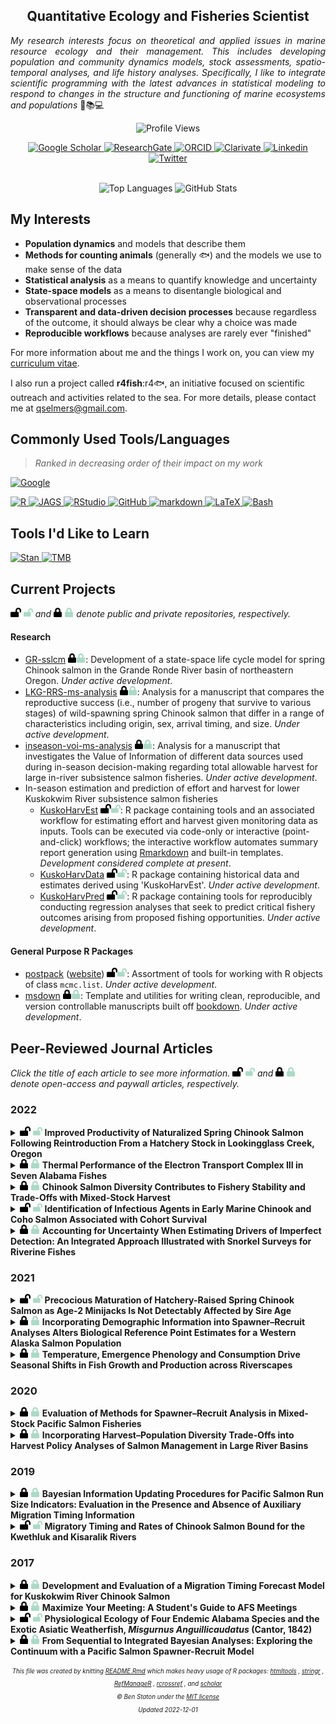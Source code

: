 <h2 align="center">Quantitative Ecology and Fisheries Scientist</h2>
<p align="justify">
  <em>My research interests focus on theoretical and applied issues in marine resource ecology and their management. This includes developing  population and community dynamics models, stock assessments, spatio-temporal analyses, and life history analyses. Specifically, I like to integrate scientific programming with the latest advances in statistical modeling to respond to changes in the structure and functioning of marine ecosystems and populations </em> 🌊📚💻
</p>

<p align="center">
  <img src="https://komarev.com/ghpvc/?username=qselmer&style=flat-square" alt="Profile Views"/>
</p>

<p align="center">
  <a href="https://scholar.google.com/citations?user=wz83egoAAAAJ&hl=en">
    <img src="http://img.shields.io/badge/-Google Scholar-2088FF?style=flat&logo=google-scholar&logoColor=ffffff" alt="Google Scholar"/>
  </a>
  <a href="https://www.researchgate.net/profile/Elmer_Quispe">
    <img src="http://img.shields.io/badge/-ResearchGate-2088FF?style=flat&logo=researchgate&logoColor=ffffff" alt="ResearchGate"/>
  </a>
  <a href="https://orcid.org/0000-0001-9229-6379">
    <img src="http://img.shields.io/badge/-ORCID-2088FF?style=flat&logo=ORCID&logoColor=ffffff" alt="ORCID"/>
  </a>
  <a href="https://www.webofscience.com/wos/author/record/AEA-6138-2022">
    <img src="http://img.shields.io/badge/-Clarivate-2088FF?style=flat&logo=Clarivate&logoColor=ffffff" alt="Clarivate"/>
  </a>
    <a href="https://www.linkedin.com/in/elmer-quispe-salazar-104b6b1a4/">
    <img src="http://img.shields.io/badge/-Linkedin-2088FF?style=flat&logo=Linkedin&logoColor=ffffff" alt="Linkedin"/>
  </a>
  <a href="https://x.com/elmerseascient">
    <img src="http://img.shields.io/badge/-Twitter-2088FF?style=flat&logo=Twitter&logoColor=ffffff" alt="Twitter"/>
  </a>
</p>

<br>

<div align="center">
  <img src="https://github-readme-stats.vercel.app/api/top-langs/?username=qselmer&theme=transparent)&langs_count=5" alt="Top Languages"/>
  <img src="https://github-readme-stats.vercel.app/api?username=qselmer&theme=transparent)&line_height=40&rank_icon=github" alt="GitHub Stats"/>
</div>

## My Interests

-   **Population dynamics** and models that describe them
-   **Methods for counting animals** (generally :fish:) and the models
    we use to make sense of the data
-   **Statistical analysis** as a means to quantify knowledge and
    uncertainty
-   **State-space models** as a means to disentangle biological and
    observational processes
-   **Transparent and data-driven decision processes** because
    regardless of the outcome, it should always be clear why a choice
    was made
-   **Reproducible workflows** because analyses are rarely ever
    "finished"

For more information about me and the things I work on, you can view my
[curriculum vitae](https://github.com/bstaton1/bstaton1/blob/master/assets/CV.pdf).

I also run a project called **r4fish**:r4🐟, an initiative focused on scientific outreach and activities related to the sea. For more details, please contact me at <qselmers@gmail.com>.

## Commonly Used Tools/Languages

> *Ranked in decreasing order of their impact on my 
> work*

<p>
<a href="https://www.google.com">
<img src="http://img.shields.io/badge/-Google-2088FF?style=flat&amp;logo=Google&amp;logoColor=ffffff" alt="Google"/>
</a>
</p>
<p>
<a href="https://www.r-project.org/">
<img src="http://img.shields.io/badge/-R-2088FF?style=flat&amp;logo=R&amp;logoColor=ffffff" alt="R"/>
</a>
<a href="http://mcmc-jags.sourceforge.net/">
<img src="http://img.shields.io/badge/-JAGS-2088FF?style=flat" alt="JAGS"/>
</a>
<a href="https://rstudio.com/">
<img src="http://img.shields.io/badge/-RStudio-2088FF?style=flat&amp;logo=RStudio&amp;logoColor=ffffff" alt="RStudio"/>
</a>
<a href="https://github.com/bstaton1">
<img src="http://img.shields.io/badge/-GitHub-2088FF?style=flat&amp;logo=github&amp;logoColor=ffffff" alt="GitHub"/>
</a>
<a href="https://www.markdownguide.org/">
<img src="http://img.shields.io/badge/-markdown-2088FF?style=flat&amp;logo=markdown&amp;logoColor=ffffff" alt="markdown"/>
</a>
<a href="https://www.latex-project.org/">
<img src="http://img.shields.io/badge/-LaTeX-2088FF?style=flat&amp;logo=latex&amp;logoColor=ffffff" alt="LaTeX"/>
</a>
<a href="https://www.gnu.org/software/bash/">
<img src="http://img.shields.io/badge/-Bash-2088FF?style=flat&amp;logo=gnu-bash&amp;logoColor=ffffff" alt="Bash"/>
</a>
</p>

## Tools I'd Like to Learn

<p>
<a href="https://mc-stan.org/">
<img src="http://img.shields.io/badge/-Stan-2088FF?style=flat" alt="Stan"/>
</a>
<a href="https://github.com/kaskr/adcomp/wiki">
<img src="http://img.shields.io/badge/-TMB-2088FF?style=flat" alt="TMB"/>
</a>
</p>

## Current Projects

<p>
<img src="https://raw.githubusercontent.com/bstaton1/bstaton1/master/assets/lock-open.svg#gh-light-mode-only" height="15"/>
<img src="https://raw.githubusercontent.com/bstaton1/bstaton1/master/assets/lock-open-dark.svg#gh-dark-mode-only" height="15"/>
<em>and</em>
<img src="https://raw.githubusercontent.com/bstaton1/bstaton1/master/assets/lock.svg#gh-light-mode-only" height="15"/>
<img src="https://raw.githubusercontent.com/bstaton1/bstaton1/master/assets/lock-dark.svg#gh-dark-mode-only" height="15"/>
<em>denote public and private repositories, respectively.</em>
</p>

#### Research

-   [GR-sslcm](https://github.com/bstaton1/GR-sslcm)
    <img src=https://raw.githubusercontent.com/bstaton1/bstaton1/master/assets/lock.svg#gh-light-mode-only height=15/><img src=https://raw.githubusercontent.com/bstaton1/bstaton1/master/assets/lock-dark.svg#gh-dark-mode-only height=15/>:
    Development of a state-space life cycle model for spring Chinook
    salmon in the Grande Ronde River basin of northeastern Oregon.
    *Under active development*.
-   [LKG-RRS-ms-analysis]()
    <img src=https://raw.githubusercontent.com/bstaton1/bstaton1/master/assets/lock.svg#gh-light-mode-only height=15/><img src=https://raw.githubusercontent.com/bstaton1/bstaton1/master/assets/lock-dark.svg#gh-dark-mode-only height=15/>:
    Analysis for a manuscript that compares the reproductive success
    (i.e., number of progeny that survive to various stages) of
    wild-spawning spring Chinook salmon that differ in a range of
    characteristics including origin, sex, arrival timing, and size.
    *Under active development*.
-   [inseason-voi-ms-analysis](https://github.com/bstaton1/inseason-voi-ms-analysis)
    <img src=https://raw.githubusercontent.com/bstaton1/bstaton1/master/assets/lock.svg#gh-light-mode-only height=15/><img src=https://raw.githubusercontent.com/bstaton1/bstaton1/master/assets/lock-dark.svg#gh-dark-mode-only height=15/>:
    Analysis for a manuscript that investigates the Value of Information
    of different data sources used during in-season decision-making
    regarding total allowable harvest for large in-river subsistence
    salmon fisheries. *Under active development*.
-   In-season estimation and prediction of effort and harvest for lower
    Kuskokwim River subsistence salmon fisheries
    -   [KuskoHarvEst](https://github.com/bstaton1/KuskoHarvEst)
        <img src=https://raw.githubusercontent.com/bstaton1/bstaton1/master/assets/lock-open.svg#gh-light-mode-only height=15/><img src=https://raw.githubusercontent.com/bstaton1/bstaton1/master/assets/lock-open-dark.svg#gh-dark-mode-only height=15/>:
        R package containing tools and an associated workflow for
        estimating effort and harvest given monitoring data as inputs.
        Tools can be executed via code-only or interactive
        (point-and-click) workflows; the interactive workflow automates
        summary report generation using
        [Rmarkdown](https://rmarkdown.rstudio.com/) and built-in
        templates. *Development considered complete at present*.
    -   [KuskoHarvData](https://github.com/bstaton1/KuskoHarvData)
        <img src=https://raw.githubusercontent.com/bstaton1/bstaton1/master/assets/lock-open.svg#gh-light-mode-only height=15/><img src=https://raw.githubusercontent.com/bstaton1/bstaton1/master/assets/lock-open-dark.svg#gh-dark-mode-only height=15/>:
        R package containing historical data and estimates derived using
        'KuskoHarvEst'. *Under active development*.
    -   [KuskoHarvPred](https://github.com/bstaton1/KuskoHarvPred)
        <img src=https://raw.githubusercontent.com/bstaton1/bstaton1/master/assets/lock-open.svg#gh-light-mode-only height=15/><img src=https://raw.githubusercontent.com/bstaton1/bstaton1/master/assets/lock-open-dark.svg#gh-dark-mode-only height=15/>:
        R package containing tools for reproducibly conducting
        regression analyses that seek to predict critical fishery
        outcomes arising from proposed fishing opportunities. *Under
        active development*.

#### General Purpose R Packages

-   [postpack](https://github.com/bstaton1/postpack)
    ([website](https://bstaton1.github.io/postpack/))
    <img src=https://raw.githubusercontent.com/bstaton1/bstaton1/master/assets/lock-open.svg#gh-light-mode-only height=15/><img src=https://raw.githubusercontent.com/bstaton1/bstaton1/master/assets/lock-open-dark.svg#gh-dark-mode-only height=15/>:
    Assortment of tools for working with R objects of class `mcmc.list`.
    *Under active development*.
-   [msdown](https://github.com/bstaton1/msdown)
    <img src=https://raw.githubusercontent.com/bstaton1/bstaton1/master/assets/lock.svg#gh-light-mode-only height=15/><img src=https://raw.githubusercontent.com/bstaton1/bstaton1/master/assets/lock-dark.svg#gh-dark-mode-only height=15/>:
    Template and utilities for writing clean, reproducible, and version
    controllable manuscripts built off
    [bookdown](https://pkgs.rstudio.com/bookdown). *Under active
    development*.

## Peer-Reviewed Journal Articles

<p>
<em>Click the title of each article to see more information.</em>
<img src="https://raw.githubusercontent.com/bstaton1/bstaton1/master/assets/lock-open.svg#gh-light-mode-only" height="15"/>
<img src="https://raw.githubusercontent.com/bstaton1/bstaton1/master/assets/lock-open-dark.svg#gh-dark-mode-only" height="15"/>
<em>and</em>
<img src="https://raw.githubusercontent.com/bstaton1/bstaton1/master/assets/lock.svg#gh-light-mode-only" height="15"/>
<img src="https://raw.githubusercontent.com/bstaton1/bstaton1/master/assets/lock-dark.svg#gh-dark-mode-only" height="15"/>
<em>denote open-access and paywall articles, respectively.</em>
</p>

### 2022

<details>
<summary>
<img src="https://raw.githubusercontent.com/bstaton1/bstaton1/master/assets/lock-open.svg#gh-light-mode-only" height="15"/>
<img src="https://raw.githubusercontent.com/bstaton1/bstaton1/master/assets/lock-open-dark.svg#gh-dark-mode-only" height="15"/>
<strong>Improved Productivity of Naturalized Spring Chinook Salmon Following Reintroduction From a Hatchery Stock in Lookingglass Creek, Oregon</strong>
</summary>
<p></p>
<ul>
<img src="https://raw.githubusercontent.com/bstaton1/bstaton1/master/assets/book.svg#gh-light-mode-only" height="15"/>
<img src="https://raw.githubusercontent.com/bstaton1/bstaton1/master/assets/book-dark.svg#gh-dark-mode-only" height="15"/>
<strong>
<em>JOURNAL</em>
</strong>
<ul>
<p>
<em>Canadian Journal of Fisheries and Aquatic Sciences,</em>
In Press
<br/>
<a href="https://doi.org/10.1139/cjfas-2022-0114">
<img src="https://zenodo.org/badge/DOI/10.1139/cjfas-2022-0114.svg" alt="DOI"/>
</a>
</p>
</ul>
<img src="https://raw.githubusercontent.com/bstaton1/bstaton1/master/assets/users.svg#gh-light-mode-only" height="15"/>
<img src="https://raw.githubusercontent.com/bstaton1/bstaton1/master/assets/users-dark.svg#gh-dark-mode-only" height="15"/>
<strong>
<em>AUTHORS</em>
</strong>
<ul>
<p>Nuetzel, H. M, P. F. Galbreath, <strong>B. A. Staton</strong>, C. A. Crump, L. M. Naylor, and G. E. Shippentower</p>
</ul>
<img src="https://raw.githubusercontent.com/bstaton1/bstaton1/master/assets/book-reader.svg#gh-light-mode-only" height="15"/>
<img src="https://raw.githubusercontent.com/bstaton1/bstaton1/master/assets/book-reader-dark.svg#gh-dark-mode-only" height="15"/>
<strong>
<em>ABSTRACT</em>
</strong>
<ul>
<p align="justify">Supplementation of depressed salmonid populations with hatchery production has been questioned due to domestication effects, which may reduce reproductive fitness. However, for extirpated populations, reintroduction typically requires use of hatchery stocks. We evaluated this strategy by monitoring the naturalization of spring Chinook salmon reintroduced to Lookingglass Creek, OR (Grande Ronde Basin) from a captive brood, hatchery stock. We compared the reproductive success (RS) of naturally spawning natural-origin (NOR) relative to hatchery-origin (HOR) adults across nine brood years. Individual RS (the number of progeny produced) was estimated by pedigree reconstruction analyses, and then analyzed by generalized linear models to estimate the effect of parental origin, while controlling for potentially confounding covariates. When evaluating RS by juvenile progeny, NOR spawners were more likely to be reproductively successful, and when successful, produced more progeny on average than successful HOR counterparts. We found a similar advantage when evaluating RS by adult progeny, although the origin effect was not as important among successful spawners. Results suggest fish reintroduced from a hatchery stock possess the adaptive capacity to positively contribute to natural productivity and recovery goals.</p>
</ul>
<img src="https://raw.githubusercontent.com/bstaton1/bstaton1/master/assets/code.svg#gh-light-mode-only" height="15"/>
<img src="https://raw.githubusercontent.com/bstaton1/bstaton1/master/assets/code-dark.svg#gh-dark-mode-only" height="15"/>
<strong>
<em>CODE/DATA</em>
</strong>
<ul>
<strong>Repository:</strong>
<a href="https://github.com/bstaton1/LKG-RRS">bstaton1/LKG-RRS</a>
<br/>
<strong>Archive:</strong>
<a href="https://doi.org/10.5281/zenodo.6621724">
<img src="https://zenodo.org/badge/DOI/10.5281/zenodo.6621724.svg" alt="DOI"/>
</a>
</ul>
<p></p>
<img src="https://raw.githubusercontent.com/bstaton1/bstaton1/master/assets/comment.svg#gh-light-mode-only" height="15"/>
<img src="https://raw.githubusercontent.com/bstaton1/bstaton1/master/assets/comment-dark.svg#gh-dark-mode-only" height="15"/>
<strong>
<em>CITATIONS</em>
</strong>
<ul>
<strong>Crossref: </strong>
0
<br/>
<strong>Google Scholar: </strong>
0
</ul>
</ul>
<hr/>
</details>
<details>
<summary>
<img src="https://raw.githubusercontent.com/bstaton1/bstaton1/master/assets/lock.svg#gh-light-mode-only" height="15"/>
<img src="https://raw.githubusercontent.com/bstaton1/bstaton1/master/assets/lock-dark.svg#gh-dark-mode-only" height="15"/>
<strong>Thermal Performance of the Electron Transport Complex III in Seven Alabama Fishes</strong>
</summary>
<p></p>
<ul>
<img src="https://raw.githubusercontent.com/bstaton1/bstaton1/master/assets/book.svg#gh-light-mode-only" height="15"/>
<img src="https://raw.githubusercontent.com/bstaton1/bstaton1/master/assets/book-dark.svg#gh-dark-mode-only" height="15"/>
<strong>
<em>JOURNAL</em>
</strong>
<ul>
<p>
<em>Journal of Experimental Zoology Part A: Ecological and Integrative Physiology,</em>
In Press
<br/>
<a href="https://doi.org/10.1002/jez.2667">
<img src="https://zenodo.org/badge/DOI/10.1002/jez.2667.svg" alt="DOI"/>
</a>
</p>
</ul>
<img src="https://raw.githubusercontent.com/bstaton1/bstaton1/master/assets/users.svg#gh-light-mode-only" height="15"/>
<img src="https://raw.githubusercontent.com/bstaton1/bstaton1/master/assets/users-dark.svg#gh-dark-mode-only" height="15"/>
<strong>
<em>AUTHORS</em>
</strong>
<ul>
<p>Horne, L. M, D. R. DeVries, R. Wright, E. Irwin, <strong>B. A. Staton</strong>, H. A. Abdelrahman, and J. A. Stoeckel</p>
</ul>
<img src="https://raw.githubusercontent.com/bstaton1/bstaton1/master/assets/book-reader.svg#gh-light-mode-only" height="15"/>
<img src="https://raw.githubusercontent.com/bstaton1/bstaton1/master/assets/book-reader-dark.svg#gh-dark-mode-only" height="15"/>
<strong>
<em>ABSTRACT</em>
</strong>
<ul>
<p align="justify">Management of fish populations for conservation in thermally variable systems requires an understanding of the fish's underlying physiology and responses to thermal stress. Physiological research at the organismal level provides information on the overall effects of stressors such as extreme temperature fluctuations. While experiments with whole organisms provide information as to the overall effects of temperature fluctuations, biochemical assays of thermal stress provide direct results of exposure that are both sensitive and specific. Electron transport system (ETS; Complex III) assays quantify a rate-limiting step of respiratory enzymes. Parameters that can be estimated via this approach include optimal thermal temperature (<em>T</em><sub>opt</sub>) and optimal breadth of thermal performance (<em>T</em><sub>breadth</sub>), which can both be related to organismal-level temperature thresholds. We exposed enzymes of seven fish species (native fish chosen to represent a typical community in Alabama streams) to temperatures in the range of 11-44&#176;C. The resultant enzymatic termal performance curves showed that <em>T</em><sub>opt</sub>, the lower temperature for enyzme optimal thermal performance (<em>T</em><sub>low</sub>), the upper temperature for enzyme optimal thermal performance (<em>T</em><sub>up</sub>), and <em>T</em><sub>breadth</sub> differed among species. Relationships between enzymatic activity and temperature for all fish followed a pattern of steadily increasing enzyme activity to <em>T</em><sub>opt</sub> before gradually decreasing with increasing temperature. A comparison of our enzyme optimum and upper-temperature limit results versus published critical thermal maxima values supports that ETS Complex III assays may be useful for assessing organismal-level thermal tolerance.</p>
</ul>
<img src="https://raw.githubusercontent.com/bstaton1/bstaton1/master/assets/code.svg#gh-light-mode-only" height="15"/>
<img src="https://raw.githubusercontent.com/bstaton1/bstaton1/master/assets/code-dark.svg#gh-dark-mode-only" height="15"/>
<strong>
<em>CODE/DATA</em>
</strong>
<ul>
<strong>Repository:</strong>
<a href="https://github.com/bstaton1/ETS-vs-temp-ms-analysis">bstaton1/ETS-vs-temp-ms-analysis</a>
<br/>
<strong>Archive:</strong>
<a href="https://doi.org/10.5281/zenodo.7187078">
<img src="https://zenodo.org/badge/DOI/10.5281/zenodo.7187078.svg" alt="DOI"/>
</a>
</ul>
<p></p>
<img src="https://raw.githubusercontent.com/bstaton1/bstaton1/master/assets/comment.svg#gh-light-mode-only" height="15"/>
<img src="https://raw.githubusercontent.com/bstaton1/bstaton1/master/assets/comment-dark.svg#gh-dark-mode-only" height="15"/>
<strong>
<em>CITATIONS</em>
</strong>
<ul>
<strong>Crossref: </strong>
0
<br/>
<strong>Google Scholar: </strong>
NA
</ul>
</ul>
<hr/>
</details>
<details>
<summary>
<img src="https://raw.githubusercontent.com/bstaton1/bstaton1/master/assets/lock.svg#gh-light-mode-only" height="15"/>
<img src="https://raw.githubusercontent.com/bstaton1/bstaton1/master/assets/lock-dark.svg#gh-dark-mode-only" height="15"/>
<strong>Chinook Salmon Diversity Contributes to Fishery Stability and Trade-Offs with Mixed-Stock Harvest</strong>
</summary>
<p></p>
<ul>
<img src="https://raw.githubusercontent.com/bstaton1/bstaton1/master/assets/book.svg#gh-light-mode-only" height="15"/>
<img src="https://raw.githubusercontent.com/bstaton1/bstaton1/master/assets/book-dark.svg#gh-dark-mode-only" height="15"/>
<strong>
<em>JOURNAL</em>
</strong>
<ul>
<p>
<em>Ecological Applications,</em>
32(8): e2709
<br/>
<a href="https://doi.org/10.1002/eap.2709">
<img src="https://zenodo.org/badge/DOI/10.1002/eap.2709.svg" alt="DOI"/>
</a>
</p>
</ul>
<img src="https://raw.githubusercontent.com/bstaton1/bstaton1/master/assets/users.svg#gh-light-mode-only" height="15"/>
<img src="https://raw.githubusercontent.com/bstaton1/bstaton1/master/assets/users-dark.svg#gh-dark-mode-only" height="15"/>
<strong>
<em>AUTHORS</em>
</strong>
<ul>
<p>Connors, B. M, M. R. Siegle, J. Harding, S. Rossi, <strong>B. A. Staton</strong>, M. L. Jones, M. J. Bradford, R. Brown, B. Bechtol, B. Doherty, S. Cox, and B. J. G. Sutherland</p>
</ul>
<img src="https://raw.githubusercontent.com/bstaton1/bstaton1/master/assets/book-reader.svg#gh-light-mode-only" height="15"/>
<img src="https://raw.githubusercontent.com/bstaton1/bstaton1/master/assets/book-reader-dark.svg#gh-dark-mode-only" height="15"/>
<strong>
<em>ABSTRACT</em>
</strong>
<ul>
<p align="justify">Variation among populations in life history and intrinsic population characteristics (i.e., population diversity) helps maintain resilience to environmental change and dampen interannual variability in ecosystem services. As a result, ecological variation, and the processes that generate it, is considered central to strategies for managing risks to ecosystems in an increasingly variable and uncertain world. However, characterizing population diversity is difficult, particularly in large and remote regions, which often prevents its formal consideration in management advice. We combined genetic stock identification of archived scale and tissue samples with state-space run-reconstruction models to estimate migration timing and annual return abundance for eight geographically and genetically distinct Chinook salmon populations within the Canadian portion of the Yukon River. We found that among-population variation in migration timing and return abundances resulted in aggregate return migrations that were 2.1 times longer and 1.4 times more stable than if they had composed a single homogeneous population. We then fit state-space spawnerrecruitment models to the annual return abundances to characterize among-population diversity in intrinsic productivity and population size and their consequences for the fisheries they support. Productivity and carrying capacity varied among populations by approximately 2.4-fold (2.9 to 6.9 recruits per spawner) and three-fold (8800 to 27,000 spawners), respectively. This diversity implies an equilibrium trade-off between harvesting of the population aggregate and the conservation of individual populations whereby the harvest rate predicted to maximize aggregate harvests comes at the cost of overfishing 40% of the populations but with a relatively low risk of extirpating the weakest ones. Our findings illustrate how population diversity in one of the largest salmon-producing river basins in the world contributes to fishery stability and food security in a region where salmon have high cultural and subsistence value. More generally, our work demonstrates the utility of molecular analyses of archived biological material for characterizing diversity in biological systems and its benefits and consequences for trade-offs in decision-making.</p>
</ul>
<img src="https://raw.githubusercontent.com/bstaton1/bstaton1/master/assets/code.svg#gh-light-mode-only" height="15"/>
<img src="https://raw.githubusercontent.com/bstaton1/bstaton1/master/assets/code-dark.svg#gh-dark-mode-only" height="15"/>
<strong>
<em>CODE/DATA</em>
</strong>
<ul>
<strong>Repository:</strong>
<a href="https://github.com/brendanmichaelconnors/yukon-chinook-diversity">brendanmichaelconnors/yukon-chinook-diversity</a>
<br/>
<strong>Archive:</strong>
<a href="https://doi.org/10.5281/zenodo.6625526">
<img src="https://zenodo.org/badge/DOI/10.5281/zenodo.6625526.svg" alt="DOI"/>
</a>
</ul>
<p></p>
<img src="https://raw.githubusercontent.com/bstaton1/bstaton1/master/assets/comment.svg#gh-light-mode-only" height="15"/>
<img src="https://raw.githubusercontent.com/bstaton1/bstaton1/master/assets/comment-dark.svg#gh-dark-mode-only" height="15"/>
<strong>
<em>CITATIONS</em>
</strong>
<ul>
<strong>Crossref: </strong>
0
<br/>
<strong>Google Scholar: </strong>
NA
</ul>
</ul>
<hr/>
</details>
<details>
<summary>
<img src="https://raw.githubusercontent.com/bstaton1/bstaton1/master/assets/lock-open.svg#gh-light-mode-only" height="15"/>
<img src="https://raw.githubusercontent.com/bstaton1/bstaton1/master/assets/lock-open-dark.svg#gh-dark-mode-only" height="15"/>
<strong>Identification of Infectious Agents in Early Marine Chinook and Coho Salmon Associated with Cohort Survival</strong>
</summary>
<p></p>
<ul>
<img src="https://raw.githubusercontent.com/bstaton1/bstaton1/master/assets/book.svg#gh-light-mode-only" height="15"/>
<img src="https://raw.githubusercontent.com/bstaton1/bstaton1/master/assets/book-dark.svg#gh-dark-mode-only" height="15"/>
<strong>
<em>JOURNAL</em>
</strong>
<ul>
<p>
<em>FACETS,</em>
7: 742-773
<br/>
<a href="https://doi.org/10.1139/facets-2021-0102">
<img src="https://zenodo.org/badge/DOI/10.1139/facets-2021-0102.svg" alt="DOI"/>
</a>
</p>
</ul>
<img src="https://raw.githubusercontent.com/bstaton1/bstaton1/master/assets/users.svg#gh-light-mode-only" height="15"/>
<img src="https://raw.githubusercontent.com/bstaton1/bstaton1/master/assets/users-dark.svg#gh-dark-mode-only" height="15"/>
<strong>
<em>AUTHORS</em>
</strong>
<ul>
<p>Bass, A. L, A. W. Bateman, B. M. Connors, <strong>B. A. Staton</strong>, E. B. Rondeau, G. J. Mordecai, A. K. Teffer, K. H. Kaukinen, S. Li, A. M. Tabata, D. A. Patterson, S. G. Hinch, and K. M. Miller</p>
</ul>
<img src="https://raw.githubusercontent.com/bstaton1/bstaton1/master/assets/book-reader.svg#gh-light-mode-only" height="15"/>
<img src="https://raw.githubusercontent.com/bstaton1/bstaton1/master/assets/book-reader-dark.svg#gh-dark-mode-only" height="15"/>
<strong>
<em>ABSTRACT</em>
</strong>
<ul>
<p align="justify">Recent decades have seen an increased appreciation for the role infectious diseases can play in mass mortality events across a diversity of marine taxa. At the same time many Pacific salmon populations have declined in abundance as a result of reduced marine survival. However, few studies have explicitly considered the potential role pathogens could play in these declines. Using a multi-year dataset spanning 59 pathogen taxa in Chinook and Coho salmon sampled along the British Columbia coast, we carried out an exploratory analysis to quantify evidence for associations between pathogen prevalence and cohort survival and between pathogen load and body condition. While a variety of pathogens had moderate to strong negative correlations with body condition or survival for one host species in one season, we found that <em>Tenacibaculum maritimum</em> and <em>Piscine orthoreovirus</em> had consistently negative associations with body condition in both host species and seasons and were negatively associated with survival for Chinook salmon collected in the fall and winter. Our analyses, which offer the most comprehensive examination of associations between pathogen prevalence and Pacific salmon survival to date, suggest that pathogens in Pacific salmon warrant further attention, especially those whose distribution and abundance may be influenced by anthropogenic stressors.</p>
</ul>
<img src="https://raw.githubusercontent.com/bstaton1/bstaton1/master/assets/code.svg#gh-light-mode-only" height="15"/>
<img src="https://raw.githubusercontent.com/bstaton1/bstaton1/master/assets/code-dark.svg#gh-dark-mode-only" height="15"/>
<strong>
<em>CODE/DATA</em>
</strong>
<ul>
<strong>Repository:</strong>
Not Available
<br/>
<strong>Archive:</strong>
Not Available
</ul>
<p></p>
<img src="https://raw.githubusercontent.com/bstaton1/bstaton1/master/assets/comment.svg#gh-light-mode-only" height="15"/>
<img src="https://raw.githubusercontent.com/bstaton1/bstaton1/master/assets/comment-dark.svg#gh-dark-mode-only" height="15"/>
<strong>
<em>CITATIONS</em>
</strong>
<ul>
<strong>Crossref: </strong>
1
<br/>
<strong>Google Scholar: </strong>
1
</ul>
</ul>
<hr/>
</details>
<details>
<summary>
<img src="https://raw.githubusercontent.com/bstaton1/bstaton1/master/assets/lock.svg#gh-light-mode-only" height="15"/>
<img src="https://raw.githubusercontent.com/bstaton1/bstaton1/master/assets/lock-dark.svg#gh-dark-mode-only" height="15"/>
<strong>Accounting for Uncertainty When Estimating Drivers of Imperfect Detection: An Integrated Approach Illustrated with Snorkel Surveys for Riverine Fishes</strong>
</summary>
<p></p>
<ul>
<img src="https://raw.githubusercontent.com/bstaton1/bstaton1/master/assets/book.svg#gh-light-mode-only" height="15"/>
<img src="https://raw.githubusercontent.com/bstaton1/bstaton1/master/assets/book-dark.svg#gh-dark-mode-only" height="15"/>
<strong>
<em>JOURNAL</em>
</strong>
<ul>
<p>
<em>Fisheries Research,</em>
249: 106209
<br/>
<a href="https://doi.org/10.1016/j.fishres.2021.106209">
<img src="https://zenodo.org/badge/DOI/10.1016/j.fishres.2021.106209.svg" alt="DOI"/>
</a>
</p>
</ul>
<img src="https://raw.githubusercontent.com/bstaton1/bstaton1/master/assets/users.svg#gh-light-mode-only" height="15"/>
<img src="https://raw.githubusercontent.com/bstaton1/bstaton1/master/assets/users-dark.svg#gh-dark-mode-only" height="15"/>
<strong>
<em>AUTHORS</em>
</strong>
<ul>
<p><strong>Staton, B. A,</strong> C. Justice, S. White, E. R. Sedell, L. A. Burns, and M. J. Kaylor</p>
</ul>
<img src="https://raw.githubusercontent.com/bstaton1/bstaton1/master/assets/book-reader.svg#gh-light-mode-only" height="15"/>
<img src="https://raw.githubusercontent.com/bstaton1/bstaton1/master/assets/book-reader-dark.svg#gh-dark-mode-only" height="15"/>
<strong>
<em>ABSTRACT</em>
</strong>
<ul>
<p align="justify">Imperfect detection is a common issue affecting the accuracy of surveys that quantify animal abundance and distribution. To quantify detectability, counts are often calibrated to independent measures of abundance (e.g., via mark-recapture) but stochastic sampling variability in both data types is not typically accounted for. This practice may cause detectability to be quantified inaccurately and lead to overly confident predictions for out-of-sample applications. Our objective was to develop, apply, and simulation-test an integrated approach for quantifying detectability that better-accommodates uncertainty in the data. The method assumes mark-recapture and count surveys sample the same local abundance with error, allowing the construction of a joint likelihood function for both data sets. The model estimates coefficients that link detection probability to local covariates through a logit-linear model, which enables correcting counts for imperfect detection in locations where mark-recapture data are unavailable. We illustrate the application of the model with an empirical data set of over 100 paired snorkel count and mark-recapture electrofishing surveys for riverine salmonids in northeastern Oregon. Covariates that best explained heterogeneity in detectability included species, visibility, and channel unit type and depth, though substantial variability was attributed to site-level random effects. Estimated detection probability ranged from 0.02 to 0.92 among surveys and was higher for Chinook Salmon (<em>Oncorhynchus tshawytscha</em>) juveniles (mean: 0.38) than for steelhead/Rainbow Trout (<em>O. mykiss</em>; mean: 0.24). Simulation analyses revealed that our integrated model performed better (relative to a method that treated mark-recapture abundance estimates as known without error) with respect to (i) selection of covariates, (ii) credible interval coverage, (iii) accuracy of estimated random variability terms, and (iv) reduced sensitivity to violated mark-recapture assumptions surrounding behavioral effects. This model represents an improvement over simpler calibration methods, particularly for snorkel surveys, by applying more a rigorous statistical treatment of sources of variability while explicitly describing the mechanistic link between local conditions and detectability. The analytical methods we illustrate are general and could be broadly applied to quantify detectability in other biological surveys with paired abundance and count data.</p>
</ul>
<img src="https://raw.githubusercontent.com/bstaton1/bstaton1/master/assets/code.svg#gh-light-mode-only" height="15"/>
<img src="https://raw.githubusercontent.com/bstaton1/bstaton1/master/assets/code-dark.svg#gh-dark-mode-only" height="15"/>
<strong>
<em>CODE/DATA</em>
</strong>
<ul>
<strong>Repository:</strong>
<a href="https://github.com/bstaton1/snk-eff-ms-analysis">bstaton1/snk-eff-ms-analysis</a>
<br/>
<strong>Archive:</strong>
<a href="https://doi.org/10.5281/zenodo.3928691">
<img src="https://zenodo.org/badge/DOI/10.5281/zenodo.3928691.svg" alt="DOI"/>
</a>
</ul>
<p></p>
<img src="https://raw.githubusercontent.com/bstaton1/bstaton1/master/assets/comment.svg#gh-light-mode-only" height="15"/>
<img src="https://raw.githubusercontent.com/bstaton1/bstaton1/master/assets/comment-dark.svg#gh-dark-mode-only" height="15"/>
<strong>
<em>CITATIONS</em>
</strong>
<ul>
<strong>Crossref: </strong>
2
<br/>
<strong>Google Scholar: </strong>
1
</ul>
</ul>
<hr/>
</details>

### 2021

<details>
<summary>
<img src="https://raw.githubusercontent.com/bstaton1/bstaton1/master/assets/lock-open.svg#gh-light-mode-only" height="15"/>
<img src="https://raw.githubusercontent.com/bstaton1/bstaton1/master/assets/lock-open-dark.svg#gh-dark-mode-only" height="15"/>
<strong>Precocious Maturation of Hatchery-Raised Spring Chinook Salmon as Age-2 Minijacks Is Not Detectably Affected by Sire Age</strong>
</summary>
<p></p>
<ul>
<img src="https://raw.githubusercontent.com/bstaton1/bstaton1/master/assets/book.svg#gh-light-mode-only" height="15"/>
<img src="https://raw.githubusercontent.com/bstaton1/bstaton1/master/assets/book-dark.svg#gh-dark-mode-only" height="15"/>
<strong>
<em>JOURNAL</em>
</strong>
<ul>
<p>
<em>Transactions of the American Fisheries Society,</em>
151(3): 333-346
<br/>
<a href="https://doi.org/10.1002/tafs.10343">
<img src="https://zenodo.org/badge/DOI/10.1002/tafs.10343.svg" alt="DOI"/>
</a>
</p>
</ul>
<img src="https://raw.githubusercontent.com/bstaton1/bstaton1/master/assets/users.svg#gh-light-mode-only" height="15"/>
<img src="https://raw.githubusercontent.com/bstaton1/bstaton1/master/assets/users-dark.svg#gh-dark-mode-only" height="15"/>
<strong>
<em>AUTHORS</em>
</strong>
<ul>
<p>Galbreath, P. F, <strong>B. A. Staton</strong>, H. M. Nuetzel, C. A. Stockton, C. M. Knudsen, L. R. Medeiros, I. J. Koch, W. J. Bosch, and A. L. Pierce</p>
</ul>
<img src="https://raw.githubusercontent.com/bstaton1/bstaton1/master/assets/book-reader.svg#gh-light-mode-only" height="15"/>
<img src="https://raw.githubusercontent.com/bstaton1/bstaton1/master/assets/book-reader-dark.svg#gh-dark-mode-only" height="15"/>
<strong>
<em>ABSTRACT</em>
</strong>
<ul>
<p align="justify">Juvenile males produced in spring Chinook Salmon <em>Oncorhynchus tshawytscha</em> hatchery programs can exhibit high rates of maturation in freshwater as 2-year-old "minijacks." This phenomenon is associated with high feeding rates and increased size and/or growth that juveniles experience in the hatchery environment, though studies also support a genetic component affecting age of maturation among salmonids, including precocious maturation in freshwater. This prompted a study to test whether the age of natural-origin spring Chinook Salmon broodstock affects the rate at which their hatchery-raised male progeny mature as age-2 minijacks. In three consecutive brood years, we factorially mated age-4 adult females with age-3, age-4, and age-5 adult (jacks) male broodstock. In the latter two brood years, we also incorporated age-1 precocious parr (microjacks) as sires. After communal rearing to the smolt stage (age-1), male juveniles were characterized as immature or as maturing minijacks based on plasma 11-ketotestosterone concentration, and each was identified to its respective full-sib progeny group via genetic parentage analysis. A generalized linear mixed model, performed for each brood year separately, was used to characterize expected precocious maturation rates by sire age, while controlling for potential effects of smolt body weight and individual parent identities. Multiple comparisons across sire ages within brood years were used to evaluate relative rates of precocious maturation. Estimates of the probability of minijack maturation among families within sire ages and brood years varied from as much as 0% to 100%, and no consistent effect of sire age on precocious maturation rate was observed. Exploratory analyses investigating additional effects of egg size, dam length, and spawn date also failed to identify consistent predictors of precocious maturation. Instead, variability was largely attributed to both dam- and sire-specific effects, indicating a heritable component to precocious maturation, though not detectably associated with other measured attributes.</p>
</ul>
<img src="https://raw.githubusercontent.com/bstaton1/bstaton1/master/assets/code.svg#gh-light-mode-only" height="15"/>
<img src="https://raw.githubusercontent.com/bstaton1/bstaton1/master/assets/code-dark.svg#gh-dark-mode-only" height="15"/>
<strong>
<em>CODE/DATA</em>
</strong>
<ul>
<strong>Repository:</strong>
<a href="https://github.com/bstaton1/cesrf-minijack-rates">bstaton1/cesrf-minijack-rates</a>
<br/>
<strong>Archive:</strong>
<a href="https://doi.org/10.5281/zenodo.4730682">
<img src="https://zenodo.org/badge/DOI/10.5281/zenodo.4730682.svg" alt="DOI"/>
</a>
</ul>
<p></p>
<img src="https://raw.githubusercontent.com/bstaton1/bstaton1/master/assets/comment.svg#gh-light-mode-only" height="15"/>
<img src="https://raw.githubusercontent.com/bstaton1/bstaton1/master/assets/comment-dark.svg#gh-dark-mode-only" height="15"/>
<strong>
<em>CITATIONS</em>
</strong>
<ul>
<strong>Crossref: </strong>
0
<br/>
<strong>Google Scholar: </strong>
0
</ul>
</ul>
<hr/>
</details>
<details>
<summary>
<img src="https://raw.githubusercontent.com/bstaton1/bstaton1/master/assets/lock.svg#gh-light-mode-only" height="15"/>
<img src="https://raw.githubusercontent.com/bstaton1/bstaton1/master/assets/lock-dark.svg#gh-dark-mode-only" height="15"/>
<strong>Incorporating Demographic Information into Spawner&#8211;Recruit Analyses Alters Biological Reference Point Estimates for a Western Alaska Salmon Population</strong>
</summary>
<p></p>
<ul>
<img src="https://raw.githubusercontent.com/bstaton1/bstaton1/master/assets/book.svg#gh-light-mode-only" height="15"/>
<img src="https://raw.githubusercontent.com/bstaton1/bstaton1/master/assets/book-dark.svg#gh-dark-mode-only" height="15"/>
<strong>
<em>JOURNAL</em>
</strong>
<ul>
<p>
<em>Canadian Journal of Fisheries and Aquatic Sciences,</em>
78(12): 1755-1769
<br/>
<a href="https://doi.org/10.1139/cjfas-2020-0478">
<img src="https://zenodo.org/badge/DOI/10.1139/cjfas-2020-0478.svg" alt="DOI"/>
</a>
</p>
</ul>
<img src="https://raw.githubusercontent.com/bstaton1/bstaton1/master/assets/users.svg#gh-light-mode-only" height="15"/>
<img src="https://raw.githubusercontent.com/bstaton1/bstaton1/master/assets/users-dark.svg#gh-dark-mode-only" height="15"/>
<strong>
<em>AUTHORS</em>
</strong>
<ul>
<p><strong>Staton, B. A,</strong> M. J. Catalano, S. J. Fleischman, and J. Ohlberger</p>
</ul>
<img src="https://raw.githubusercontent.com/bstaton1/bstaton1/master/assets/book-reader.svg#gh-light-mode-only" height="15"/>
<img src="https://raw.githubusercontent.com/bstaton1/bstaton1/master/assets/book-reader-dark.svg#gh-dark-mode-only" height="15"/>
<strong>
<em>ABSTRACT</em>
</strong>
<ul>
<p align="justify">Changes over time in age, sex, and length-at-age of returning Pacific salmon have been widely observed, suggesting concurrent declines in per capita reproductive output. Thus, assessment models assuming stationary reproductive output may inaccurately estimate biological reference points that inform harvest policies. We extended age-structured state-space spawner&#8211;recruit models to accommodate demographic time trends and fishery selectivity to investigate temporal changes in reference points using Kuskokwim River Chinook salmon (<em>Oncorhynchus tshawytscha</em>). We illustrate that observed demographic changes have likely reduced per capita reproductive output in an additive manner, for example, models including changes in both length-at-age and age composition showed larger declines than models incorporating only one time trend. Translated into biological reference points using a yield-per-recruit algorithm, we found escapement needed for maximum sustained catch has likely increased over time, but the magnitude further depended on size-selective harvest (i.e., larger increases for reference points based on larger mesh gillnets). Compared to traditional salmon assessments, our approach that acknowledges demographic time trends allows more complete use of available data and facilitates evaluating trade-offs among gear-specific harvest policies.</p>
</ul>
<img src="https://raw.githubusercontent.com/bstaton1/bstaton1/master/assets/code.svg#gh-light-mode-only" height="15"/>
<img src="https://raw.githubusercontent.com/bstaton1/bstaton1/master/assets/code-dark.svg#gh-dark-mode-only" height="15"/>
<strong>
<em>CODE/DATA</em>
</strong>
<ul>
<strong>Repository:</strong>
<a href="https://github.com/bstaton1/esc-qual-ms-analysis">bstaton1/esc-qual-ms-analysis</a>
<br/>
<strong>Archive:</strong>
<a href="https://doi.org/10.5281/zenodo.4382757">
<img src="https://zenodo.org/badge/DOI/10.5281/zenodo.4382757.svg" alt="DOI"/>
</a>
</ul>
<p></p>
<img src="https://raw.githubusercontent.com/bstaton1/bstaton1/master/assets/comment.svg#gh-light-mode-only" height="15"/>
<img src="https://raw.githubusercontent.com/bstaton1/bstaton1/master/assets/comment-dark.svg#gh-dark-mode-only" height="15"/>
<strong>
<em>CITATIONS</em>
</strong>
<ul>
<strong>Crossref: </strong>
3
<br/>
<strong>Google Scholar: </strong>
3
</ul>
</ul>
<hr/>
</details>
<details>
<summary>
<img src="https://raw.githubusercontent.com/bstaton1/bstaton1/master/assets/lock.svg#gh-light-mode-only" height="15"/>
<img src="https://raw.githubusercontent.com/bstaton1/bstaton1/master/assets/lock-dark.svg#gh-dark-mode-only" height="15"/>
<strong>Temperature, Emergence Phenology and Consumption Drive Seasonal Shifts in Fish Growth and Production across Riverscapes</strong>
</summary>
<p></p>
<ul>
<img src="https://raw.githubusercontent.com/bstaton1/bstaton1/master/assets/book.svg#gh-light-mode-only" height="15"/>
<img src="https://raw.githubusercontent.com/bstaton1/bstaton1/master/assets/book-dark.svg#gh-dark-mode-only" height="15"/>
<strong>
<em>JOURNAL</em>
</strong>
<ul>
<p>
<em>Journal of Animal Ecology,</em>
90(7): 1727-1741
<br/>
<a href="https://doi.org/10.1111/1365-2656.13491">
<img src="https://zenodo.org/badge/DOI/10.1111/1365-2656.13491.svg" alt="DOI"/>
</a>
</p>
</ul>
<img src="https://raw.githubusercontent.com/bstaton1/bstaton1/master/assets/users.svg#gh-light-mode-only" height="15"/>
<img src="https://raw.githubusercontent.com/bstaton1/bstaton1/master/assets/users-dark.svg#gh-dark-mode-only" height="15"/>
<strong>
<em>AUTHORS</em>
</strong>
<ul>
<p>Kaylor, M. J, C. Justice, J. B. Armstrong, <strong>B. A. Staton</strong>, L. A. Burns, E. Sedell, and S. M. White</p>
</ul>
<img src="https://raw.githubusercontent.com/bstaton1/bstaton1/master/assets/book-reader.svg#gh-light-mode-only" height="15"/>
<img src="https://raw.githubusercontent.com/bstaton1/bstaton1/master/assets/book-reader-dark.svg#gh-dark-mode-only" height="15"/>
<strong>
<em>ABSTRACT</em>
</strong>
<ul>
<p align="justify">(1) Changes in biophysical conditions through time generate spatial and temporal variability in habitat quality across landscapes. For river ecosystems, researchers are increasingly able to characterize spatial and temporal patterns in habitat conditions, referred to as shifting habitat mosaics, yet rarely demonstrate how this translates into corresponding biological processes such as organism growth and production. (2) We assessed spatial patterns and processes determining seasonal changes in juvenile Chinook Salmon <em>Oncorhynchus tshawytscha</em> size, growth and production over 30&#8211;40 km in two NE Oregon subbasins. (3) We quantified seasonal patterns of growth by combining estimated emergence dates and body size distributions in July and September. We then used analysis of bioenergetics, empirical fish diets and spatial models incorporating temperature, habitat and population density to evaluate mechanisms driving spatiotemporal patterns of growth. Lastly, we quantified seasonal contributions to individual fish growth and to total production as a function of position within the stream network. (4) Spatial heterogeneity in incubation temperatures corresponded to later estimated emergence timing with distance upstream in both subbasins. During spring, estimated growth rates decreased with distance upstream, and coupled with emergence patterns, resulted in pronounced longitudinal gradients in body size by July. During summer, spatial patterns of growth reversed, with greater diet ration sizes and growth efficiencies upstream than downstream. These opposing spatiotemporal patterns of emergence timing and seasonal growth rates produced longitudinal gradients in the proportion of fish growth achieved in spring versus summer, with up to 80% of an individual's growth occurring in spring at downstream sites but as low as 10% at upstream sites. Coupling longitudinal patterns of fish density and growth revealed that in one subbasin the majority (65%) of total production occurred in spring, while in the other, in which fish were concentrated in headwaters, the majority (60%) of production occurred in summer. (5) While recent work has emphasized inter-annual shifts in fish production across large spatial scales, this study demonstrates that longitudinal gradients of fish growth and production can reverse across seasons, and reveals important contributions of warmer, downstream habitats to overall production that occurred during cooler times of the year.</p>
</ul>
<img src="https://raw.githubusercontent.com/bstaton1/bstaton1/master/assets/code.svg#gh-light-mode-only" height="15"/>
<img src="https://raw.githubusercontent.com/bstaton1/bstaton1/master/assets/code-dark.svg#gh-dark-mode-only" height="15"/>
<strong>
<em>CODE/DATA</em>
</strong>
<ul>
<strong>Repository:</strong>
<a href="https://github.com/mjkaylor/JoAE_data_archive">mjkaylor/JoAE_data_archive</a>
<br/>
<strong>Archive:</strong>
<a href="https://doi.org/10.5281/zenodo.4627774">
<img src="https://zenodo.org/badge/DOI/10.5281/zenodo.4627774.svg" alt="DOI"/>
</a>
</ul>
<p></p>
<img src="https://raw.githubusercontent.com/bstaton1/bstaton1/master/assets/comment.svg#gh-light-mode-only" height="15"/>
<img src="https://raw.githubusercontent.com/bstaton1/bstaton1/master/assets/comment-dark.svg#gh-dark-mode-only" height="15"/>
<strong>
<em>CITATIONS</em>
</strong>
<ul>
<strong>Crossref: </strong>
6
<br/>
<strong>Google Scholar: </strong>
10
</ul>
</ul>
<hr/>
</details>

### 2020

<details>
<summary>
<img src="https://raw.githubusercontent.com/bstaton1/bstaton1/master/assets/lock.svg#gh-light-mode-only" height="15"/>
<img src="https://raw.githubusercontent.com/bstaton1/bstaton1/master/assets/lock-dark.svg#gh-dark-mode-only" height="15"/>
<strong>Evaluation of Methods for Spawner&#8211;Recruit Analysis in Mixed-Stock Pacific Salmon Fisheries</strong>
</summary>
<p></p>
<ul>
<img src="https://raw.githubusercontent.com/bstaton1/bstaton1/master/assets/book.svg#gh-light-mode-only" height="15"/>
<img src="https://raw.githubusercontent.com/bstaton1/bstaton1/master/assets/book-dark.svg#gh-dark-mode-only" height="15"/>
<strong>
<em>JOURNAL</em>
</strong>
<ul>
<p>
<em>Canadian Journal of Fisheries and Aquatic Sciences,</em>
77(7): 1149-1162
<br/>
<a href="https://doi.org/10.1139/cjfas-2019-0281">
<img src="https://zenodo.org/badge/DOI/10.1139/cjfas-2019-0281.svg" alt="DOI"/>
</a>
</p>
</ul>
<img src="https://raw.githubusercontent.com/bstaton1/bstaton1/master/assets/users.svg#gh-light-mode-only" height="15"/>
<img src="https://raw.githubusercontent.com/bstaton1/bstaton1/master/assets/users-dark.svg#gh-dark-mode-only" height="15"/>
<strong>
<em>AUTHORS</em>
</strong>
<ul>
<p><strong>Staton, B. A,</strong> M. J. Catalano, B. M. Connors, L. G. C. Jr, M. L. Jones, C. J. Walters, S. J. Fleischman, and D. C. Gwinn</p>
</ul>
<img src="https://raw.githubusercontent.com/bstaton1/bstaton1/master/assets/book-reader.svg#gh-light-mode-only" height="15"/>
<img src="https://raw.githubusercontent.com/bstaton1/bstaton1/master/assets/book-reader-dark.svg#gh-dark-mode-only" height="15"/>
<strong>
<em>ABSTRACT</em>
</strong>
<ul>
<p align="justify">Salmon populations harvested in mixed-stock fisheries can exhibit genotypic, behavioral, and life history diversity that can lead to heterogeneity in population productivity and size. Methods to quantify this heterogeneity among populations in mixed-stock fisheries are not well-established but are critical to assessing harvest&#8211;biodiversity trade-offs when setting harvest policies. We developed an integrated, age-structured, state-space model that allows for more complete use of available data and sharing of information than simpler methods. We compared a suite of state-space models of varying structural complexity to simpler regression-based approaches and, as an example case, fitted them to data from 13 Chinook salmon (<em>Oncorhynchus tshawytscha</em>) populations in the Kuskokwim drainage in western Alaska. We found biological and policy conclusions were largely consistent among state-space models but differed strongly from regression-based approaches. Simulation trials illustrated our state-space models were largely unbiased with respect to spawner&#8211;recruit parameters, abundance states, and derived biological reference points, whereas the regression-based approaches showed substantial bias. These findings suggest our state-space model shows promise for informing harvest policy evaluations of harvest&#8211;biodiversity trade-offs in mixed-stock salmon fisheries.</p>
</ul>
<img src="https://raw.githubusercontent.com/bstaton1/bstaton1/master/assets/code.svg#gh-light-mode-only" height="15"/>
<img src="https://raw.githubusercontent.com/bstaton1/bstaton1/master/assets/code-dark.svg#gh-dark-mode-only" height="15"/>
<strong>
<em>CODE/DATA</em>
</strong>
<ul>
<strong>Repository:</strong>
<a href="https://github.com/bstaton1/mixed-stockSRA">bstaton1/mixed-stockSRA</a>
<br/>
<strong>Archive:</strong>
<a href="https://doi.org/10.5281/zenodo.3375006">
<img src="https://zenodo.org/badge/DOI/10.5281/zenodo.3375006.svg" alt="DOI"/>
</a>
</ul>
<p></p>
<img src="https://raw.githubusercontent.com/bstaton1/bstaton1/master/assets/comment.svg#gh-light-mode-only" height="15"/>
<img src="https://raw.githubusercontent.com/bstaton1/bstaton1/master/assets/comment-dark.svg#gh-dark-mode-only" height="15"/>
<strong>
<em>CITATIONS</em>
</strong>
<ul>
<strong>Crossref: </strong>
7
<br/>
<strong>Google Scholar: </strong>
7
</ul>
</ul>
<hr/>
</details>
<details>
<summary>
<img src="https://raw.githubusercontent.com/bstaton1/bstaton1/master/assets/lock.svg#gh-light-mode-only" height="15"/>
<img src="https://raw.githubusercontent.com/bstaton1/bstaton1/master/assets/lock-dark.svg#gh-dark-mode-only" height="15"/>
<strong>Incorporating Harvest&#8211;Population Diversity Trade-Offs into Harvest Policy Analyses of Salmon Management in Large River Basins</strong>
</summary>
<p></p>
<ul>
<img src="https://raw.githubusercontent.com/bstaton1/bstaton1/master/assets/book.svg#gh-light-mode-only" height="15"/>
<img src="https://raw.githubusercontent.com/bstaton1/bstaton1/master/assets/book-dark.svg#gh-dark-mode-only" height="15"/>
<strong>
<em>JOURNAL</em>
</strong>
<ul>
<p>
<em>Canadian Journal of Fisheries and Aquatic Sciences,</em>
77(6): 1076-1089
<br/>
<a href="https://doi.org/10.1139/cjfas-2019-0282">
<img src="https://zenodo.org/badge/DOI/10.1139/cjfas-2019-0282.svg" alt="DOI"/>
</a>
</p>
</ul>
<img src="https://raw.githubusercontent.com/bstaton1/bstaton1/master/assets/users.svg#gh-light-mode-only" height="15"/>
<img src="https://raw.githubusercontent.com/bstaton1/bstaton1/master/assets/users-dark.svg#gh-dark-mode-only" height="15"/>
<strong>
<em>AUTHORS</em>
</strong>
<ul>
<p>Connors, B. M, <strong>B. Staton</strong>, L. Coggins, C. Walters, M. Jones, D. Gwinn, M. Catalano, and S. Fleischman</p>
</ul>
<img src="https://raw.githubusercontent.com/bstaton1/bstaton1/master/assets/book-reader.svg#gh-light-mode-only" height="15"/>
<img src="https://raw.githubusercontent.com/bstaton1/bstaton1/master/assets/book-reader-dark.svg#gh-dark-mode-only" height="15"/>
<strong>
<em>ABSTRACT</em>
</strong>
<ul>
<p align="justify">Accounting for population diversity can be critical to the sustainable management of mixed-stock fisheries because harvest rates that can be sustained by productive populations may come at the cost of overfishing less productive ones. While these harvest&#8211;diversity trade-offs are well-recognized, their consequences for harvest policy performance are not often explicitly evaluated in contemporary fisheries management. We use closed-loop simulations to evaluate the ability of alternative harvest policies to meet population diversity and fishery objectives for one of the largest subsistence Chinook salmon (<em>Oncorhynchus tshawytscha</em>) fisheries in the world (Kuskokwim River Basin in western Alaska). We found clear evidence of population diversity that resulted in asymmetric trade-offs among fishery and conservation objectives whereby policies that forgo relatively small amounts of harvest result in relatively large increases in equitable access to Chinook and elimination of risk of weak stock extirpation. The performance of alternative harvest policies, and the magnitude of trade-offs, were sensitive to regime shifts and uncertainty in the drivers of recruitment variation. However, we found that harvest policies that prioritized meeting minimum subsistence needs were unlikely to jeopardize long-term sustainability.</p>
</ul>
<img src="https://raw.githubusercontent.com/bstaton1/bstaton1/master/assets/code.svg#gh-light-mode-only" height="15"/>
<img src="https://raw.githubusercontent.com/bstaton1/bstaton1/master/assets/code-dark.svg#gh-dark-mode-only" height="15"/>
<strong>
<em>CODE/DATA</em>
</strong>
<ul>
<strong>Repository:</strong>
<a href="https://github.com/brendanmichaelconnors/Kusko-harvest-diversity-tradeoffs">brendanmichaelconnors/Kusko-harvest-diversity-tradeoffs</a>
<br/>
<strong>Archive:</strong>
<a href="https://doi.org/10.5281/zenodo.3375124">
<img src="https://zenodo.org/badge/DOI/10.5281/zenodo.3375124.svg" alt="DOI"/>
</a>
</ul>
<p></p>
<img src="https://raw.githubusercontent.com/bstaton1/bstaton1/master/assets/comment.svg#gh-light-mode-only" height="15"/>
<img src="https://raw.githubusercontent.com/bstaton1/bstaton1/master/assets/comment-dark.svg#gh-dark-mode-only" height="15"/>
<strong>
<em>CITATIONS</em>
</strong>
<ul>
<strong>Crossref: </strong>
10
<br/>
<strong>Google Scholar: </strong>
12
</ul>
</ul>
<hr/>
</details>

### 2019

<details>
<summary>
<img src="https://raw.githubusercontent.com/bstaton1/bstaton1/master/assets/lock.svg#gh-light-mode-only" height="15"/>
<img src="https://raw.githubusercontent.com/bstaton1/bstaton1/master/assets/lock-dark.svg#gh-dark-mode-only" height="15"/>
<strong>Bayesian Information Updating Procedures for Pacific Salmon Run Size Indicators: Evaluation in the Presence and Absence of Auxiliary Migration Timing Information</strong>
</summary>
<p></p>
<ul>
<img src="https://raw.githubusercontent.com/bstaton1/bstaton1/master/assets/book.svg#gh-light-mode-only" height="15"/>
<img src="https://raw.githubusercontent.com/bstaton1/bstaton1/master/assets/book-dark.svg#gh-dark-mode-only" height="15"/>
<strong>
<em>JOURNAL</em>
</strong>
<ul>
<p>
<em>Canadian Journal of Fisheries and Aquatic Sciences,</em>
76(10): 419-431
<br/>
<a href="https://doi.org/10.1139/cjfas-2018-0176">
<img src="https://zenodo.org/badge/DOI/10.1139/cjfas-2018-0176.svg" alt="DOI"/>
</a>
</p>
</ul>
<img src="https://raw.githubusercontent.com/bstaton1/bstaton1/master/assets/users.svg#gh-light-mode-only" height="15"/>
<img src="https://raw.githubusercontent.com/bstaton1/bstaton1/master/assets/users-dark.svg#gh-dark-mode-only" height="15"/>
<strong>
<em>AUTHORS</em>
</strong>
<ul>
<p>Staton, B. A. and M. J. Catalano</p>
</ul>
<img src="https://raw.githubusercontent.com/bstaton1/bstaton1/master/assets/book-reader.svg#gh-light-mode-only" height="15"/>
<img src="https://raw.githubusercontent.com/bstaton1/bstaton1/master/assets/book-reader-dark.svg#gh-dark-mode-only" height="15"/>
<strong>
<em>ABSTRACT</em>
</strong>
<ul>
<p align="justify">Preseason forecasts of Pacific salmon run size are notoriously uncertain and are thus often updated using various abundance indices collected during the run. However, interpretation of these in-season indices is confounded by uncertainty in migration timing. We assessed the performance of two Bayesian information-updating procedures for Kuskokwim River Chinook salmon (<em>Oncorhynchus tshawytscha</em>), one that uses auxiliary run timing information and one that does not, and compared the performance with methods that did not involve updating. We found that in-season Bayesian updating provided more accurate run size estimates during the time when harvest decisions needed to be made, but that the incorporation of run timing forecasts had little utility in terms of providing more accurate run size estimates. The latter finding is conditional on the performance of the run timing forecast model we used; a more accurate timing forecast model might yield a different conclusion. The Bayesian approach we developed provided a probabilistic expression of run size beliefs, which could be useful in a transparent risk-assessment framework for setting and altering harvest targets during the season.</p>
</ul>
<img src="https://raw.githubusercontent.com/bstaton1/bstaton1/master/assets/code.svg#gh-light-mode-only" height="15"/>
<img src="https://raw.githubusercontent.com/bstaton1/bstaton1/master/assets/code-dark.svg#gh-dark-mode-only" height="15"/>
<strong>
<em>CODE/DATA</em>
</strong>
<ul>
<strong>Repository:</strong>
<a href="https://github.com/10.5281/zenodo.1467683">10.5281/zenodo.1467683</a>
<br/>
<strong>Archive:</strong>
<a href="https://doi.org/inseason-update-ms-analysis">
<img src="https://zenodo.org/badge/DOI/inseason-update-ms-analysis.svg" alt="DOI"/>
</a>
</ul>
<p></p>
<img src="https://raw.githubusercontent.com/bstaton1/bstaton1/master/assets/comment.svg#gh-light-mode-only" height="15"/>
<img src="https://raw.githubusercontent.com/bstaton1/bstaton1/master/assets/comment-dark.svg#gh-dark-mode-only" height="15"/>
<strong>
<em>CITATIONS</em>
</strong>
<ul>
<strong>Crossref: </strong>
4
<br/>
<strong>Google Scholar: </strong>
6
</ul>
</ul>
<hr/>
</details>
<details>
<summary>
<img src="https://raw.githubusercontent.com/bstaton1/bstaton1/master/assets/lock-open.svg#gh-light-mode-only" height="15"/>
<img src="https://raw.githubusercontent.com/bstaton1/bstaton1/master/assets/lock-open-dark.svg#gh-dark-mode-only" height="15"/>
<strong>Migratory Timing and Rates of Chinook Salmon Bound for the Kwethluk and Kisaralik Rivers</strong>
</summary>
<p></p>
<ul>
<img src="https://raw.githubusercontent.com/bstaton1/bstaton1/master/assets/book.svg#gh-light-mode-only" height="15"/>
<img src="https://raw.githubusercontent.com/bstaton1/bstaton1/master/assets/book-dark.svg#gh-dark-mode-only" height="15"/>
<strong>
<em>JOURNAL</em>
</strong>
<ul>
<p>
<em>Journal of Fish and Wildlife Management,</em>
10(2): 419-431
<br/>
<a href="https://doi.org/10.3996/082018-JFWM-074">
<img src="https://zenodo.org/badge/DOI/10.3996/082018-JFWM-074.svg" alt="DOI"/>
</a>
</p>
</ul>
<img src="https://raw.githubusercontent.com/bstaton1/bstaton1/master/assets/users.svg#gh-light-mode-only" height="15"/>
<img src="https://raw.githubusercontent.com/bstaton1/bstaton1/master/assets/users-dark.svg#gh-dark-mode-only" height="15"/>
<strong>
<em>AUTHORS</em>
</strong>
<ul>
<p>Moses, A. P, <strong>B. A. Staton</strong>, and N. J. Smith</p>
</ul>
<img src="https://raw.githubusercontent.com/bstaton1/bstaton1/master/assets/book-reader.svg#gh-light-mode-only" height="15"/>
<img src="https://raw.githubusercontent.com/bstaton1/bstaton1/master/assets/book-reader-dark.svg#gh-dark-mode-only" height="15"/>
<strong>
<em>ABSTRACT</em>
</strong>
<ul>
<p align="justify">Detailed information regarding migratory behavior (i.e., phenology and rate of travel) of specific Pacific salmon Oncorhynchus spp. substocks can be used to design management strategies focused on protecting substocks from harvest when desired; however, this information is often lacking. The Kwethluk and Kisaralik rivers are two tributaries of the lower Kuskokwim River that originate and flow through the Yukon Delta National Wildlife Refuge in western Alaska. Although these two systems are the primary Chinook Salmon&#8211;producing tributaries within the Yukon Delta National Wildlife Refuge, little is known about migratory behavior of Chinook Salmon destined for these rivers. In 2015 and 2016, 119 Chinook Salmon tagged with radio telemetry transmitters entered either the Kwethluk or Kisaralik Rivers and were tracked throughout their migration to their assumed final spawning location using both ground- and aerial-based tracking methods. We compared migration timing and swim speeds between fish bound for these two rivers and between fish of different sizes and compared the consistency among the 2 y. In general, we found that fish bound for the Kwethluk and Kisaralik rivers exhibited similar migration behaviors in 2015 and 2016, including entry timing into the Kuskokwim River and migration rates once in the tributaries. A key finding was that Chinook Salmon swam fastest (range of means between years: 20&#8211;45 km/d) in the main-stem Kuskokwim River and slowed significantly (4&#8211;15 km/d) upon entry into lower portions of the tributaries. Our findings have relevance for harvest management strategies; for example, temporal fishery closures will impact Chinook Salmon bound for both the Kwethluk and Kisaralik rivers equally given their broad overlap in entry timing, and individuals will remain vulnerable to harvest for longer periods when located in tributaries rather than the portion of the main-stem directly below the tributary confluences.</p>
</ul>
<img src="https://raw.githubusercontent.com/bstaton1/bstaton1/master/assets/code.svg#gh-light-mode-only" height="15"/>
<img src="https://raw.githubusercontent.com/bstaton1/bstaton1/master/assets/code-dark.svg#gh-dark-mode-only" height="15"/>
<strong>
<em>CODE/DATA</em>
</strong>
<ul>
<strong>Repository:</strong>
Not Available
<br/>
<strong>Archive:</strong>
<a href="https://doi.org/10.3996/082018-JFWM-074.S1">
<img src="https://zenodo.org/badge/DOI/10.3996/082018-JFWM-074.S1.svg" alt="DOI"/>
</a>
</ul>
<p></p>
<img src="https://raw.githubusercontent.com/bstaton1/bstaton1/master/assets/comment.svg#gh-light-mode-only" height="15"/>
<img src="https://raw.githubusercontent.com/bstaton1/bstaton1/master/assets/comment-dark.svg#gh-dark-mode-only" height="15"/>
<strong>
<em>CITATIONS</em>
</strong>
<ul>
<strong>Crossref: </strong>
0
<br/>
<strong>Google Scholar: </strong>
2
</ul>
</ul>
<hr/>
</details>

### 2017

<details>
<summary>
<img src="https://raw.githubusercontent.com/bstaton1/bstaton1/master/assets/lock.svg#gh-light-mode-only" height="15"/>
<img src="https://raw.githubusercontent.com/bstaton1/bstaton1/master/assets/lock-dark.svg#gh-dark-mode-only" height="15"/>
<strong>Development and Evaluation of a Migration Timing Forecast Model for Kuskokwim River Chinook Salmon</strong>
</summary>
<p></p>
<ul>
<img src="https://raw.githubusercontent.com/bstaton1/bstaton1/master/assets/book.svg#gh-light-mode-only" height="15"/>
<img src="https://raw.githubusercontent.com/bstaton1/bstaton1/master/assets/book-dark.svg#gh-dark-mode-only" height="15"/>
<strong>
<em>JOURNAL</em>
</strong>
<ul>
<p>
<em>Fisheries Research,</em>
194: 9-21
<br/>
<a href="https://doi.org/10.1016/j.fishres.2017.05.003">
<img src="https://zenodo.org/badge/DOI/10.1016/j.fishres.2017.05.003.svg" alt="DOI"/>
</a>
</p>
</ul>
<img src="https://raw.githubusercontent.com/bstaton1/bstaton1/master/assets/users.svg#gh-light-mode-only" height="15"/>
<img src="https://raw.githubusercontent.com/bstaton1/bstaton1/master/assets/users-dark.svg#gh-dark-mode-only" height="15"/>
<strong>
<em>AUTHORS</em>
</strong>
<ul>
<p><strong>Staton, B. A,</strong> M. J. Catalano, T. M. Farmer, A. Abebe, and F. S. Dobson</p>
</ul>
<img src="https://raw.githubusercontent.com/bstaton1/bstaton1/master/assets/book-reader.svg#gh-light-mode-only" height="15"/>
<img src="https://raw.githubusercontent.com/bstaton1/bstaton1/master/assets/book-reader-dark.svg#gh-dark-mode-only" height="15"/>
<strong>
<em>ABSTRACT</em>
</strong>
<ul>
<p align="justify">Annual variation in adult salmon migration timing makes the interpretation of in-season assessment data difficult, leading to much in-season uncertainty in run size. We developed and evaluated a run timing forecast model for the Kuskokwim River Chinook salmon stock, located in western Alaska, intended to aid in reducing this source of uncertainty. An objective and adaptive approach (using model-averaging and a sliding window algorithm to select predictive time periods, both calibrated annually) was adopted to deal with multidimensional selection of four climatic variables and was based entirely on predictive performance. Forecast cross-validation was used to evaluate the performance of three forecasting approaches: the null (i.e., intercept only) model, the single model with the lowest mean absolute error, and a model-averaged forecast across 16 nested linear models. As of 2016, the null model had the lowest mean absolute error (2.64 days), although the model-averaged forecast performed as well or better than the null model in the majority of retrospective years. The model-averaged forecast had a consistent mean absolute error regardless of the type of year (i.e., average or extreme early/late) the forecast was made for, which was not true of the null model. The availability of the run timing forecast was not found to increase overall accuracy of in-season run assessments in relation to the null model, but was found to substantially increase the precision of these assessments, particularly early in the season.</p>
</ul>
<img src="https://raw.githubusercontent.com/bstaton1/bstaton1/master/assets/code.svg#gh-light-mode-only" height="15"/>
<img src="https://raw.githubusercontent.com/bstaton1/bstaton1/master/assets/code-dark.svg#gh-dark-mode-only" height="15"/>
<strong>
<em>CODE/DATA</em>
</strong>
<ul>
<strong>Repository:</strong>
Not Available
<br/>
<strong>Archive:</strong>
Not Available
</ul>
<p></p>
<img src="https://raw.githubusercontent.com/bstaton1/bstaton1/master/assets/comment.svg#gh-light-mode-only" height="15"/>
<img src="https://raw.githubusercontent.com/bstaton1/bstaton1/master/assets/comment-dark.svg#gh-dark-mode-only" height="15"/>
<strong>
<em>CITATIONS</em>
</strong>
<ul>
<strong>Crossref: </strong>
5
<br/>
<strong>Google Scholar: </strong>
8
</ul>
</ul>
<hr/>
</details>
<details>
<summary>
<img src="https://raw.githubusercontent.com/bstaton1/bstaton1/master/assets/lock.svg#gh-light-mode-only" height="15"/>
<img src="https://raw.githubusercontent.com/bstaton1/bstaton1/master/assets/lock-dark.svg#gh-dark-mode-only" height="15"/>
<strong>Maximize Your Meeting: A Student's Guide to AFS Meetings</strong>
</summary>
<p></p>
<ul>
<img src="https://raw.githubusercontent.com/bstaton1/bstaton1/master/assets/book.svg#gh-light-mode-only" height="15"/>
<img src="https://raw.githubusercontent.com/bstaton1/bstaton1/master/assets/book-dark.svg#gh-dark-mode-only" height="15"/>
<strong>
<em>JOURNAL</em>
</strong>
<ul>
<p>
<em>Fisheries,</em>
42(4): 187-189
<br/>
<a href="https://doi.org/10.1080/03632415.2017.1288472">
<img src="https://zenodo.org/badge/DOI/10.1080/03632415.2017.1288472.svg" alt="DOI"/>
</a>
</p>
</ul>
<img src="https://raw.githubusercontent.com/bstaton1/bstaton1/master/assets/users.svg#gh-light-mode-only" height="15"/>
<img src="https://raw.githubusercontent.com/bstaton1/bstaton1/master/assets/users-dark.svg#gh-dark-mode-only" height="15"/>
<strong>
<em>AUTHORS</em>
</strong>
<ul>
<p>Dippold, D. A, G. D. Adams, T. M. Farmer, and <strong>B. A. Staton</strong></p>
</ul>
<img src="https://raw.githubusercontent.com/bstaton1/bstaton1/master/assets/book-reader.svg#gh-light-mode-only" height="15"/>
<img src="https://raw.githubusercontent.com/bstaton1/bstaton1/master/assets/book-reader-dark.svg#gh-dark-mode-only" height="15"/>
<strong>
<em>ABSTRACT</em>
</strong>
<ul>
<p align="justify">No applicable abstract.</p>
</ul>
<img src="https://raw.githubusercontent.com/bstaton1/bstaton1/master/assets/code.svg#gh-light-mode-only" height="15"/>
<img src="https://raw.githubusercontent.com/bstaton1/bstaton1/master/assets/code-dark.svg#gh-dark-mode-only" height="15"/>
<strong>
<em>CODE/DATA</em>
</strong>
<ul>
<strong>Repository:</strong>
Not Available
<br/>
<strong>Archive:</strong>
Not Available
</ul>
<p></p>
<img src="https://raw.githubusercontent.com/bstaton1/bstaton1/master/assets/comment.svg#gh-light-mode-only" height="15"/>
<img src="https://raw.githubusercontent.com/bstaton1/bstaton1/master/assets/comment-dark.svg#gh-dark-mode-only" height="15"/>
<strong>
<em>CITATIONS</em>
</strong>
<ul>
<strong>Crossref: </strong>
0
<br/>
<strong>Google Scholar: </strong>
0
</ul>
</ul>
<hr/>
</details>
<details>
<summary>
<img src="https://raw.githubusercontent.com/bstaton1/bstaton1/master/assets/lock-open.svg#gh-light-mode-only" height="15"/>
<img src="https://raw.githubusercontent.com/bstaton1/bstaton1/master/assets/lock-open-dark.svg#gh-dark-mode-only" height="15"/>
<strong>Physiological Ecology of Four Endemic Alabama Species and the Exotic Asiatic Weatherfish, <em>Misgurnus Anguillicaudatus</em> (Cantor, 1842)</strong>
</summary>
<p></p>
<ul>
<img src="https://raw.githubusercontent.com/bstaton1/bstaton1/master/assets/book.svg#gh-light-mode-only" height="15"/>
<img src="https://raw.githubusercontent.com/bstaton1/bstaton1/master/assets/book-dark.svg#gh-dark-mode-only" height="15"/>
<strong>
<em>JOURNAL</em>
</strong>
<ul>
<p>
<em>Southeastern Fishes Council Proceedings,</em>
1(57)
<br/>
</p>
</ul>
<img src="https://raw.githubusercontent.com/bstaton1/bstaton1/master/assets/users.svg#gh-light-mode-only" height="15"/>
<img src="https://raw.githubusercontent.com/bstaton1/bstaton1/master/assets/users-dark.svg#gh-dark-mode-only" height="15"/>
<strong>
<em>AUTHORS</em>
</strong>
<ul>
<p>White, L, M. Meade, and <strong>B. Staton</strong></p>
</ul>
<img src="https://raw.githubusercontent.com/bstaton1/bstaton1/master/assets/book-reader.svg#gh-light-mode-only" height="15"/>
<img src="https://raw.githubusercontent.com/bstaton1/bstaton1/master/assets/book-reader-dark.svg#gh-dark-mode-only" height="15"/>
<strong>
<em>ABSTRACT</em>
</strong>
<ul>
<p align="justify">The occurrence of Asiatic Weatherfish, <em>Misgurnus anguillicaudatus</em>, in Alabama, a state known for its rich biodiversity, has generated concern among conservation managers. The current study used respirometry techniques to investigate the effects of increasing temperature on four native southeastern fishes (one cyprinid, two percids, and one elassomid) and the non-native <em>M. anguillicaudatus</em>. A minimum of five individuals of each species were used, and three experimental temperatures were chosen to represent spring and summer averages of northeast Alabama streams (15, 20, and 25&#176;C). Overall, mean standard metabolic rates (SMRs) for <em>M. anguillicaudatus</em> were low (97.01, 127.75, and 158.50 mg O<sub>2</sub> kg<sup>-1</sup>h<sup>-1</sup> at 15, 20, and 25&#176;C, respectively); <em>M. anguillicaudatus</em> was the only species for which SMR did not significantly increase with temperature (p = 0.467). In contrast, mean SMRs for all native species examined were higher than <em>M. anguillicaudatus</em> rates at a given temperature, and mean SMRs for <em>Cyprinella caerulea</em>, <em>Etheostoma brevirostrum</em>, and <em>Etheostoma ditrema</em> exhibited significant increases in SMR when temperatures were increased (e.g. 403.46, 704.42, and 1150.03 mg O<sub>2</sub> kg<sup>-1</sup>h<sup>-1</sup> at 25&#176;C, respectively) (p &#60; 0.01). <em>Elassoma zonatum</em> displayed highly significant increases in SMR when temperature increased from 15-20&#176;C (p &#60; 0.001). Overall, the abiotic tolerances of <em>M. anguillicaudatus</em> may facilitate further establishment that could lead to negative impacts on native species.</p>
</ul>
<img src="https://raw.githubusercontent.com/bstaton1/bstaton1/master/assets/code.svg#gh-light-mode-only" height="15"/>
<img src="https://raw.githubusercontent.com/bstaton1/bstaton1/master/assets/code-dark.svg#gh-dark-mode-only" height="15"/>
<strong>
<em>CODE/DATA</em>
</strong>
<ul>
<strong>Repository:</strong>
Not Available
<br/>
<strong>Archive:</strong>
Not Available
</ul>
<p></p>
<img src="https://raw.githubusercontent.com/bstaton1/bstaton1/master/assets/comment.svg#gh-light-mode-only" height="15"/>
<img src="https://raw.githubusercontent.com/bstaton1/bstaton1/master/assets/comment-dark.svg#gh-dark-mode-only" height="15"/>
<strong>
<em>CITATIONS</em>
</strong>
<ul>
<strong>Crossref: </strong>
NA
<br/>
<strong>Google Scholar: </strong>
1
</ul>
</ul>
<hr/>
</details>
<details>
<summary>
<img src="https://raw.githubusercontent.com/bstaton1/bstaton1/master/assets/lock.svg#gh-light-mode-only" height="15"/>
<img src="https://raw.githubusercontent.com/bstaton1/bstaton1/master/assets/lock-dark.svg#gh-dark-mode-only" height="15"/>
<strong>From Sequential to Integrated Bayesian Analyses: Exploring the Continuum with a Pacific Salmon Spawner-Recruit Model</strong>
</summary>
<p></p>
<ul>
<img src="https://raw.githubusercontent.com/bstaton1/bstaton1/master/assets/book.svg#gh-light-mode-only" height="15"/>
<img src="https://raw.githubusercontent.com/bstaton1/bstaton1/master/assets/book-dark.svg#gh-dark-mode-only" height="15"/>
<strong>
<em>JOURNAL</em>
</strong>
<ul>
<p>
<em>Fisheries Research,</em>
186: 237-247
<br/>
<a href="https://doi.org/10.1016/j.fishres.2016.09.001">
<img src="https://zenodo.org/badge/DOI/10.1016/j.fishres.2016.09.001.svg" alt="DOI"/>
</a>
</p>
</ul>
<img src="https://raw.githubusercontent.com/bstaton1/bstaton1/master/assets/users.svg#gh-light-mode-only" height="15"/>
<img src="https://raw.githubusercontent.com/bstaton1/bstaton1/master/assets/users-dark.svg#gh-dark-mode-only" height="15"/>
<strong>
<em>AUTHORS</em>
</strong>
<ul>
<p><strong>Staton, B. A,</strong> M. J. Catalano, and S. J. Fleischman</p>
</ul>
<img src="https://raw.githubusercontent.com/bstaton1/bstaton1/master/assets/book-reader.svg#gh-light-mode-only" height="15"/>
<img src="https://raw.githubusercontent.com/bstaton1/bstaton1/master/assets/book-reader-dark.svg#gh-dark-mode-only" height="15"/>
<strong>
<em>ABSTRACT</em>
</strong>
<ul>
<p align="justify">Stock assessment scientists are faced with decisions regarding how to incorporate fishery information into models. One primary decision revolves around how estimates that are summaries of raw data should be treated (e.g., abundance estimates derived from relative indices). The choice in this case is to either use estimates from a sequence of models as data in a final model (i.e., the model used for setting management goals) or to integrate the raw data into a more complex final model. Each approach has advantages and disadvantages that constitute a suite of trade-offs. These trade-offs are investigated here by comparing two sequential analyses (one that ignores measurement error and one that incorporates it) to an integrated analysis for a stock assessment of Pacific salmon using simulation-estimation, and the Kuskokwim River Chinook salmon stock of western Alaska as a case study. The major difference between approaches was that an abundance reconstruction was estimated separately from the spawner-recruit analysis in the sequential approaches, whereas the integrated approach did so in a single model. Primary findings showed that approaches that addressed the measurement error in the raw data returned very similar estimates of abundance, population dynamics parameters, and management reference points, both in terms of point estimates and uncertainty. When measurement error was ignored, similar point estimates were returned. However, this approach underestimated uncertainty in the spawner-recruit analysis but resulted in more uncertainty in the abundance reconstruction. These findings were consistent for both the Kuskokwim River case study and simulation-estimation analyses. The primary advantage of the integrated analysis was the added realism of sharing calendar year abundance data among brood years, but came at the cost of slow model run times. This exercise showed that while there is a trade-off between sequential and integrated analyses in terms of model complexity and realism, the benefits may not be large enough to warrant an integrated analysis in all cases, given that the terminal model carries forward uncertainty in the input estimates.</p>
</ul>
<img src="https://raw.githubusercontent.com/bstaton1/bstaton1/master/assets/code.svg#gh-light-mode-only" height="15"/>
<img src="https://raw.githubusercontent.com/bstaton1/bstaton1/master/assets/code-dark.svg#gh-dark-mode-only" height="15"/>
<strong>
<em>CODE/DATA</em>
</strong>
<ul>
<strong>Repository:</strong>
Not Available
<br/>
<strong>Archive:</strong>
Not Available
</ul>
<p></p>
<img src="https://raw.githubusercontent.com/bstaton1/bstaton1/master/assets/comment.svg#gh-light-mode-only" height="15"/>
<img src="https://raw.githubusercontent.com/bstaton1/bstaton1/master/assets/comment-dark.svg#gh-dark-mode-only" height="15"/>
<strong>
<em>CITATIONS</em>
</strong>
<ul>
<strong>Crossref: </strong>
10
<br/>
<strong>Google Scholar: </strong>
19
</ul>
</ul>
<hr/>
</details>
<p align="center">
<sub>
<sup>
<em>
This file was created by knitting
<a href="https://github.com/bstaton1/bstaton1/blob/master/README.Rmd">README.Rmd</a>
which makes heavy usage of R packages:
<a href="https://rstudio.github.io/htmltools/">htmltools</a>
,
<a href="https://stringr.tidyverse.org/">stringr</a>
,
<a href="https://docs.ropensci.org/RefManageR/">RefManageR</a>
,
<a href="https://docs.ropensci.org/rcrossref/">rcrossref</a>
, and
<a href="https://CRAN.R-project.org/package=scholar">scholar</a>
</em>
</sup>
</sub>
<br/>
<sub>
<sup>
<em>
&#169;
Ben Staton under the 
<a href="https://github.com/bstaton1/bstaton1/blob/master/LICENSE">MIT license</a>
</em>
</sup>
</sub>
<br/>
<sub>
<sup>
<em>
Updated
2022-12-01
</em>
</sup>
</sub>
</p>
